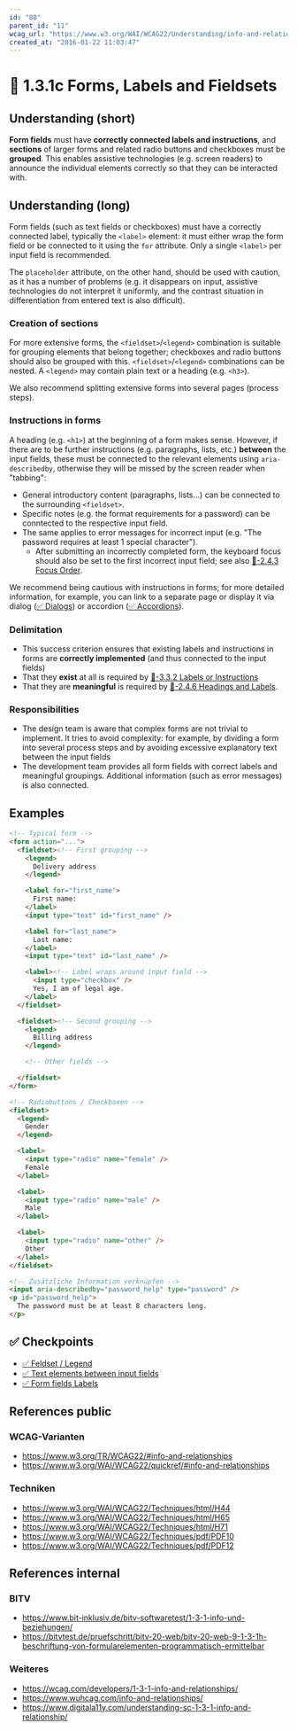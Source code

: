 ```yaml
---
id: "80"
parent_id: "11"
wcag_url: "https://www.w3.org/WAI/WCAG22/Understanding/info-and-relationships.html"
created_at: "2016-01-22 11:03:47"
---
```


# 📜 1.3.1c Forms, Labels and Fieldsets

## Understanding (short)

**Form fields** must have **correctly connected labels and instructions**, and **sections** of larger forms and related radio buttons and checkboxes must be **grouped**. This enables assistive technologies (e.g. screen readers) to announce the individual elements correctly so that they can be interacted with.

## Understanding (long)

Form fields (such as text fields or checkboxes) must have a correctly connected label, typically the `<label>` element: it must either wrap the form field or be connected to it using the `for` attribute. Only a single `<label>` per input field is recommended.

The `placeholder` attribute, on the other hand, should be used with caution, as it has a number of problems (e.g. it disappears on input, assistive technologies do not interpret it uniformly, and the contrast situation in differentiation from entered text is also difficult).

### Creation of sections

For more extensive forms, the `<fieldset>`/`<legend>` combination is suitable for grouping elements that belong together; checkboxes and radio buttons should also be grouped with this. `<fieldset>`/`<legend>` combinations can be nested. A `<legend>` may contain plain text or a heading (e.g. `<h3>`).

We also recommend splitting extensive forms into several pages (process steps).

### Instructions in forms

A heading (e.g. `<h1>`) at the beginning of a form makes sense. However, if there are to be further instructions (e.g. paragraphs, lists, etc.) **between** the input fields, these must be connected to the relevant elements using `aria-describedby`, otherwise they will be missed by the screen reader when "tabbing":

- General introductory content (paragraphs, lists...) can be connected to the surrounding `<fieldset>`.
- Specific notes (e.g. the format requirements for a password) can be conntected to the respective input field.
- The same applies to error messages for incorrect input (e.g. "The password requires at least 1 special character").
    - After submitting an incorrectly completed form, the keyboard focus should also be set to the first incorrect input field; see also [📜-2.4.3 Focus Order](/en/wcag/2.4.3-focus-order).

We recommend being cautious with instructions in forms; for more detailed information, for example, you can link to a separate page or display it via dialog ([✅ Dialogs](/en/wcag/4.1.2a-advanced-controls-widgets/dialogs)) or accordion ([✅ Accordions](/en/wcag/4.1.2a-advanced-controls-widgets/accordions)).

### Delimitation

- This success criterion ensures that existing labels and instructions in forms are **correctly implemented** (and thus connected to the input fields)
- That they **exist** at all is required by [📜-3.3.2 Labels or Instructions](/en/wcag/3.3.2-labels-or-instructions)
- That they are **meaningful** is required by [📜-2.4.6 Headings and Labels](/en/wcag/2.4.6-headings-and-labels).

### Responsibilities

- The design team is aware that complex forms are not trivial to implement. It tries to avoid complexity: for example, by dividing a form into several process steps and by avoiding excessive explanatory text between the input fields
- The development team provides all form fields with correct labels and meaningful groupings. Additional information (such as error messages) is also connected.

## Examples

```html
<!-- Typical form -->
<form action="...">
  <fieldset><!-- First grouping -->
    <legend>
      Delivery address
    </legend>

    <label for="first_name">
      First name:
    </label>
    <input type="text" id="first_name" />

    <label for="last_name">
      Last name:
    </label>
    <input type="text" id="last_name" />

    <label><!-- Label wraps around input field -->
      <input type="checkbox" />
      Yes, I am of legal age.
    </label>
  </fieldset>

  <fieldset><!-- Second grouping -->
    <legend>
      Billing address
    </legend>

    <!-- Other fields -->

  </fieldset>
</form>

<!-- Radiobuttons / Checkboxen -->
<fieldset>
  <legend>
    Gender
  </legend>

  <label>
    <input type="radio" name="female" />
    Female
  </label>

  <label>
    <input type="radio" name="male" />
    Male
  </label>

  <label>
    <input type="radio" name="other" />
    Other
  </label>
</fieldset>

<!-- Zusätzliche Information verknüpfen -->
<input aria-describedby="password_help" type="password" />
<p id="password_help">
  The password must be at least 8 characters long.
</p>
```

## ✅ Checkpoints

- [✅ Feldset / Legend](feldset-legend)
- [✅ Text elements between input fields](text-elements-between-input-fields)
- [✅ Form fields Labels](form-fields-labels)

## References public

### WCAG-Varianten
- <https://www.w3.org/TR/WCAG22/#info-and-relationships>
- <https://www.w3.org/WAI/WCAG22/quickref/#info-and-relationships>

### Techniken
- <https://www.w3.org/WAI/WCAG22/Techniques/html/H44>
- <https://www.w3.org/WAI/WCAG22/Techniques/html/H65>
- <https://www.w3.org/WAI/WCAG22/Techniques/html/H71>
- <https://www.w3.org/WAI/WCAG22/Techniques/pdf/PDF10>
- <https://www.w3.org/WAI/WCAG22/Techniques/pdf/PDF12>

## References internal

### BITV
- <https://www.bit-inklusiv.de/bitv-softwaretest/1-3-1-info-und-beziehungen/>
- <https://bitvtest.de/pruefschritt/bitv-20-web/bitv-20-web-9-1-3-1h-beschriftung-von-formularelementen-programmatisch-ermittelbar>

### Weiteres
- <https://wcag.com/developers/1-3-1-info-and-relationships/>
- <https://www.wuhcag.com/info-and-relationships/>
- <https://www.digitala11y.com/understanding-sc-1-3-1-info-and-relationship/>